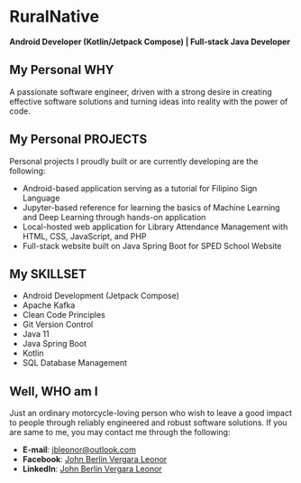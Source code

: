# RuralNative
**Android Developer (Kotlin/Jetpack Compose) | Full-stack Java Developer**

## My Personal WHY
A passionate software engineer, driven with a strong desire in creating effective software solutions and turning ideas into reality with the power of code. 

## My Personal PROJECTS
Personal projects I proudly built or are currently developing are the following:
- Android-based application serving as a tutorial for Filipino Sign Language
- Jupyter-based reference for learning the basics of Machine Learning and Deep Learning through hands-on application
- Local-hosted web application for Library Attendance Management with HTML, CSS, JavaScript, and PHP
- Full-stack website built on Java Spring Boot for SPED School Website

## My SKILLSET
* Android Development (Jetpack Compose)
* Apache Kafka
* Clean Code Principles
* Git Version Control
* Java 11
* Java Spring Boot
* Kotlin
* SQL Database Management

## Well, WHO am I
Just an ordinary motorcycle-loving person who wish to leave a good impact to people through reliably engineered and robust software solutions.
If you are same to me, you may contact me through the following:
- **E-mail**: jbleonor@outlook.com
- **Facebook**: [John Berlin Vergara Leonor](https://www.facebook.com/jb.leonor.2001)
- **LinkedIn**: [John Berlin Vergara Leonor](https://www.linkedin.com/in/johnberlinleonor/)  
